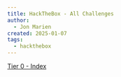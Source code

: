 ```yaml
---
title: HackTheBox - All Challenges
author:
  - Jon Marien
created: 2025-01-07
tags:
  - hackthebox
---
```

[Tier 0 - Index](Tier%200%20-%20Index.md)

